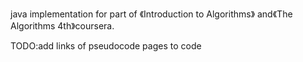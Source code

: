 java implementation for part of 《Introduction to Algorithms》 and《The Algorithms 4th》coursera.

TODO:add links of pseudocode pages to code 